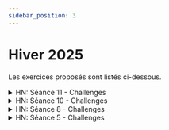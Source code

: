 ```yaml
---
sidebar_position: 3
---
```


# Hiver 2025

Les exercices proposés sont listés ci-dessous.

<details>
<summary>HN: Séance 11 - Challenges</summary>

Pour attendre Noël tout en développant ses compétences en cybersécurité, plusieurs plateformes propose des **calendriers de l’Avent** de challenges ! Petit tour d’horizon:
## [TryHackMe - Advent of Cyber](https://tryhackme.com/r/room/adventofcyber2024)  🎄 
**Niveau Facile**

Les challenges sont bien guidés, avec une partie apprentissage suivi d’une partie pratique. 

## [Root Me - Root-Xmas](https://xmas.root-me.org/)  🎅 
**Niveau Moyen**

Très bon exercice pour découvrir les challenges qu’on rencontre en compétition (CTF)

## [TryHackMe - **Advent of Cyber Side Quest**](https://tryhackme.com/r/room/adventofcyber24sidequest)  🎁
**Niveau Difficile**

Il y aura 5 challenges d’ici le 24 décembre, pour avoir accès à un challenge il faut d’abord trouver son mot de passe dans un des challenges du [Advent of Cyber](https://tryhackme.com/r/room/adventofcyber2024) classique.

</details>

<details>
<summary>HN: Séance 10 - Challenges</summary>

Quelques challenges tirés des précédentes éditions du CyberSci. 

**DISCLAIMERS:**
- Ces challenges ont été récupérés un peu partout sur le Web et certains peuvent être incomplets (description manquante, fonctionnalités indisponibles, etc).
- Le niveau est plus avancée que les séances habituelles. N’hésitez pas à faire des challenges plus simples proposés lors des séances précédentes.
## CyberSci Nationals 2024
### Forensics
- [It’s just noise (track de 7 challenges, PCAP)](https://github.com/1t1n1/CTFs/tree/main/CyberSci_Nationals_2024/Forensics/its_just_noise/virgin)
- [A series of unfortunate events (track de 5 challenges, Windows Event Log)](https://github.com/1t1n1/CTFs/tree/main/CyberSci_Nationals_2024/Forensics/a_series_of_unfortunate_events/virgin)
### Reverse
- [Projector (track de 3 challs, ELF x86-64)](https://github.com/1t1n1/CTFs/tree/main/CyberSci_Nationals_2024/Reverse/Projector/virgin)
- [Sharing is caring (Android)](https://github.com/1t1n1/CTFs/tree/main/CyberSci_Nationals_2024/Reverse/android-sharing_is_caring/virgin)
    - [Write-up](https://ch0ufleur.dev/writeups/sharing_is_caring_-_cybersci_nationals_2024/) (@Jimmy)
- [Free drinks (ELF x86)](https://github.com/1t1n1/CTFs/tree/main/CyberSci_Nationals_2024/Reverse/free_drinks/virgin)
- [Infinite Free Conference Tickets (ELF x86-64)](https://github.com/1t1n1/CTFs/tree/main/CyberSci_Nationals_2024/Reverse/infinite_free_conference_tickets/virgin)

## CyberSci Regionals 2023
### Forensics
- [Artifacts (Linux memory dump)](https://github.com/1t1n1/CTFs/tree/main/CyberSci_Regionals_2023/Artifacts)
### Defence
[Write-up](https://silk.one/blog/2023/11/21/cybersci-regionals-2023-defence-challenges/)
- [Call For Papers](https://github.com/1t1n1/CTFs/tree/main/CyberSci_Regionals_2023/CallForPapers)
- [Swag Shop](https://github.com/1t1n1/CTFs/tree/main/CyberSci_Regionals_2023/SwagShop)
### Warmups
- [Modern Art (pas de description, Stegano, PNG)](https://drive.google.com/file/d/1Hm90msoDQ1rzXjkrVKP18zvRxjf5Jnk6/view?usp=sharing)
### Web
- [Tickets (pas de description)](https://github.com/1t1n1/CTFs/tree/main/CyberSci_Regionals_2023/Tickets)

## CyberSci Nationals 2023
### Hardware
- [Badge](https://silk.one/blog/2023/06/26/cybersci-hardware-challenge/)
## CyberSci Regionals 2022
### Forensics
- [Foot hold (PCAP)](https://github.com/1t1n1/CTFs/tree/main/CyberSci_Regionals_2022/Foot_Hold/virgin)
### Vault
[Descriptions + Write-up](https://github.com/1t1n1/CTFs/blob/main/CyberSci_Regionals_2022/Forensics_and_Vaults/Vaults_Walkthrough.pdf)
- Layer Vault: Level 1 (Stegano/Forensics)
- Zip Vault (Crypto, ZIP)
- Signature Vault (Crypto, Java)
- [Puzzle Vault (Reverse, JS)](https://github.com/Green-Avocado/CTF/blob/main/cybersciregionals2023/rev/puzzle-vault/beautified.js)
- [Hash Vault (Reverse, ELF)](https://github.com/Green-Avocado/CTF/blob/main/cybersciregionals2023/rev/hash-vault/hash-vault)
### Pwn
- [String storage](https://github.com/1t1n1/CTFs/tree/main/CyberSci_Regionals_2022/String_Storage/virgin)
    - [Write-up](https://github.com/Green-Avocado/CTF/tree/main/cybersciregionals2023/pwn/string-storage)

## Anciens Write-up en vrac:
- [Quelques challenges du CyberSci Regionals 2021](https://www.strix.site/posts/cybersci-regionals-2021)
- 4 tracks du CyberSci Nationals 2021:
    - [Part 1](https://crazyeights225.github.io/cs-track1/)
    - [Part 2](https://crazyeights225.github.io/cs-track2/)
    - [Part 3](https://crazyeights225.github.io/cs-track3/)
    - [Part 4](https://crazyeights225.github.io/cs-track4/)
- [CyberSci Nationals 2020 - PizzaShop](https://stefanshome.ca/blog/cybersci-pizzashop/)

# Challenge de la semaine
Une room TryHackMe assez guidée, de niveau facile. N’hésitez pas à en discuter sur ce channel !
## [Boiler CTF](https://tryhackme.com/r/room/boilerctf2)

</details>

<details>
<summary>HN: Séance 8 - Challenges</summary>

La plateforme du jour est [Hackropole](https://hackropole.fr/fr/challenges/hardware/fcsc2023-hardware-asm-comparaison/) ! Ce site archive les épreuves des précédentes éditions du [FCSC](https://cyber.gouv.fr/france-cybersecurity-challenge-2024), le CTF annuel de [l’ANSSI](https://cyber.gouv.fr/). Il y a de nombreux challenges débutant mais aussi des challenges très avancé pour ceux qui veulent relever de grands défis.

## Avant de commencer
Une bonne partie des challenges nécessite les outils Docker et Netcat. Si vous voulez essayer ces challenges, commencez par installer ces outils. Vous pouvez aussi faire uniquement les challenges ne nécessitant pas ces outils. **N’hésitez pas à nous demander de l’aide, l’installation c’est pas la partie la plus fun des Hacker Nights.**
### Pour Netcat
Netcat est un utilitaire qui permet d’envoyer et de recevoir des données à travers des communications TCP et UDP.
- **Sous Linux (Debian, Ubuntu et dérivés)**
Sur les distributions basées sur Debian et Ubuntu, Netcat est généralement disponible dans les dépôts officiels.
Ouvrez un terminal et exécutez la commande suivante :
```bash
sudo apt update
sudo apt install netcat -y
```
Vous pouvez ensuite vérifier l’installation avec :
```bash
nc -h
```
- **Sous Windows**
Sur Windows, Netcat est intégré au logiciel Nmap qui permet de faire du scan de ports. Il faut donc installer le logiciel Nmap:
- [Lien pour l’installation de Nmap Windows](https://nmap.org/download#windows)
- [Tutoriel complémentaire](https://serverspace.io/fr/support/help/how-to-install-ncat-tool-on_windows-and-linux/)
Vous pouvez ensuite vérifier l’installation en ouvrant un terminal et avec la commande :
```bash
ncat -h
```
### Pour Docker
Docker est un outil qui permet de créer, gérer et exécuter des conteneurs, qui sont comme des mini-environnements isolés où l’on peut faire tourner des applications.
Pour l’installer je vous conseille de suivre les instructions données sur Hackropole (qui vous redirigent vers la documentation officielle de Docker). **N’hésitez pas à nous demander de l’aide si besoin**.
- [Installation de Docker - FAQ Hackropole](https://hackropole.fr/fr/faq/#installation-de-docker)
### Vérification
Vous pouvez ensuite tester votre installation avec ce challenge d’Hackropole:
- [Docker et Netcat](https://hackropole.fr/fr/challenges/misc/fcsc2024-misc-welcome-docker/)
## Débutant
Source: [Catégories - FAQ Hackropole](https://hackropole.fr/fr/faq/#catégories)
### Crypto
- [Clair connu](https://hackropole.fr/fr/challenges/crypto/fcsc2021-crypto-clair-connu/)
- [ROT13](https://hackropole.fr/fr/challenges/crypto/fcsc2023-crypto-rot13/)
- [SMIC 1](https://hackropole.fr/fr/challenges/crypto/fcsc2020-crypto-smic-1/)
- [SMIC 2](https://hackropole.fr/fr/challenges/crypto/fcsc2020-crypto-smic-2/)
### Web
- [NES Forever](https://hackropole.fr/fr/challenges/web/fcsc2020-web-nes-forever/)
- [Header](https://hackropole.fr/fr/challenges/web/fcsc2022-web-header/)
- [Babel Web](https://hackropole.fr/fr/challenges/web/fcsc2020-web-babel-web/)
- [Scully 1](https://hackropole.fr/fr/challenges/web/fcsc2019-web-scully-1/)
### Forensics
- [Cap ou Pcap](https://hackropole.fr/fr/challenges/forensics/fcsc2020-forensics-cap-ou-pcap/)
- [Rituel en chaine](https://hackropole.fr/fr/challenges/forensics/fcsc2021-forensics-rituel-en-chaine/)
- [Échec OP 0/3](https://hackropole.fr/fr/challenges/forensics/fcsc2022-forensics-echec-op-1/)
### Misc
- [A l’envers](https://hackropole.fr/fr/challenges/misc/fcsc2022-misc-a-l-envers/)
- [Tri Sélectif](https://hackropole.fr/fr/challenges/misc/fcsc2023-misc-tri-selectif/)
- [QRCode](https://hackropole.fr/fr/challenges/misc/fcsc2022-misc-qrcode/)
### Hardware
- [Ne pas jeter l’éponge](https://hackropole.fr/fr/challenges/hardware/fcsc2022-hardware-ne-pas-jeter-leponge/)
- [Waterfall](https://hackropole.fr/fr/challenges/hardware/fcsc2021-hardware-waterfall/)
- [Dystylosaurus](https://hackropole.fr/fr/challenges/hardware/fcsc2023-hardware-dystylosaurus/)
- [Seven Sins](https://hackropole.fr/fr/challenges/hardware/fcsc2022-hardware-seven-sins/)
- ### Reverse
- [Tarte Tatin](https://hackropole.fr/fr/challenges/reverse/fcsc2020-reverse-tarte-tatin/)
- [ybab](https://hackropole.fr/fr/challenges/reverse/fcsc2019-reverse-ybab/)
- [Guessy](https://hackropole.fr/fr/challenges/reverse/fcsc2021-reverse-guessy/)
### Pwn
- [bofbof](https://hackropole.fr/fr/challenges/pwn/fcsc2021-pwn-bofbof/)
- [Shellcode](https://hackropole.fr/fr/challenges/pwn/fcsc2022-pwn-shellcode/)
- [uid](https://hackropole.fr/fr/challenges/pwn/fcsc2023-pwn-uid/)
- [Poney](https://hackropole.fr/fr/challenges/pwn/fcsc2020-pwn-poney/)

# Challenge de la semaine
Niveau moyen, n’hésitez pas à l’essayer ou en discuter dans ce canal, on présentera une solution la semaine prochaine. Je vous conseille de vous renseigner sur le logiciel [Volatility3](https://volatility3.readthedocs.io/en/stable/) pour celui là !
## [CryptoLocker v1](https://hackropole.fr/fr/challenges/forensics/fcsc2020-forensics-cryptolocker-v1/)

</details>

<details>
<summary>HN: Séance 5 - Challenges</summary>

Nouvelle plateforme proposée: [**Hubert Hackin'' CTF**](https://ctf.hackin.ca). C'est une plateforme gérée par l'équipe Hubert Hackin'' composée de personnes de l'UQAM et d'invités. Les challenges ont été fait par eux pour différentes occasions ([JFFI](https://jffi.ca/), INF600C à l'UQAM, ...).

**Soyez gentils avec l'infra** et commencez par le challenge du règlement:
- [Règlements](https://ctf.hackin.ca/challenges#R%C3%A8glements%20%F0%9F%93%83-92)

Et si vous comptez faire des challenges de programmation (c’est à dire automatiser une communication TCP ou HTTP/S), je vous conseille de faire ceux là en premier:
- [Nathaniel](https://ctf.hackin.ca/challenges#Nathaniel%20%F0%9F%90%9B%F0%9F%90%9B-114) (TCP)
- [Claude](https://ctf.hackin.ca/challenges#Claude%20%F0%9F%90%9B%F0%9F%90%9B%F0%9F%90%9B-115) (HTTP/S)

# Challenge de la semaine
Troisième challenge de la track conçue pour le mois de la cyber. **Un prix est à gagner (par tirage au sort) pour ceux qui le résolvent avant la semaine prochaine, c'est à dire le 29 octobre 18h00 !** 🎁
## Description
Vous décidez de rapporter toutes vos découvertes à la police. Impressionnés, ils vous confient la suite de la recherche de Katherin Stallings, tandis qu'ils se chargent d'arrêter les coupables. Ils vous fournissent donc les seuls éléments qu'ils ont réussi à réunir: quelques notes sur un papier. Malheureusement, ils n'ont pas le temps de vous donner plus d'explications, car ils doivent préparer leur grand coup de filet.
Les notes en question:
```
Tour 1:
    MCC: 302
    MNC: 610
    eNB ID: 122441
    Distance: 8,10 km

Tour 2:
    MCC: 302
    MNC: 220
    eNB ID: 136058
    Distance: 9,53 km

Tour 3:
    MCC: 302
    MNC: 220
    eNB ID: 210469
    Distance: 1,66 km
```
Bonne chance pour retrouver Katherin ! 🍀

</details>